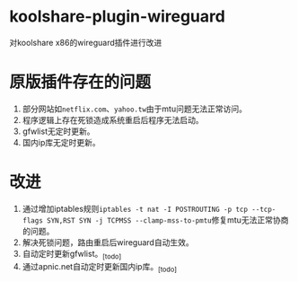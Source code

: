 # koolshare-plugin-wireguard
对koolshare x86的wireguard插件进行改进

# 原版插件存在的问题
1. 部分网站如```netflix.com```、```yahoo.tw```由于mtu问题无法正常访问。
2. 程序逻辑上存在死锁造成系统重启后程序无法启动。
3. gfwlist无定时更新。
4. 国内ip库无定时更新。

# 改进
1. 通过增加iptables规则```iptables -t nat -I POSTROUTING -p tcp --tcp-flags SYN,RST SYN -j TCPMSS --clamp-mss-to-pmtu```修复mtu无法正常协商的问题。
2. 解决死锁问题，路由重启后wireguard自动生效。
3. 自动定时更新gfwlist。<sub>[todo]</sub>
4. 通过apnic.net自动定时更新国内ip库。<sub>[todo]</sub>
